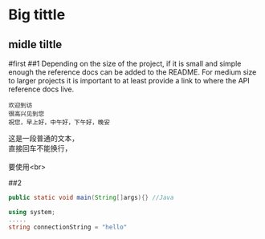 Big tittle
===
midle tiltle
------
#first
##1
Depending on the size of the project, if it is small and simple enough the reference docs can be added to the README. For medium size to larger projects it is important to at least provide a link to where the API reference docs live.

    欢迎到访  
    很高兴见到您  
    祝您，早上好，中午好，下午好，晚安

这是一段普通的文本，  
直接回车不能换行，<br>  
要使用\<br>  

##2

```Java
public static void main(String[]args){} //Java
```
```C#
using system;
.....
string connectionString = "hello"
```
